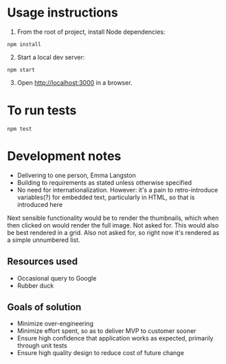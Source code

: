 # Usage instructions

1. From the root of project, install Node dependencies:

 `npm install`

2. Start a local dev server:

  `npm start`

3. Open [http://localhost:3000](http://localhost:3000) in a browser.

# To run tests

  `npm test`

# Development notes

- Delivering to one person, Emma Langston
- Building to requirements as stated unless otherwise specified
- No need for internationalization. However: it's a pain to retro-introduce variables(?) for embedded text, particularly in HTML, so that is introduced here

Next sensible functionality would be to render the thumbnails, which when then clicked on would render the full image. Not asked for.
This would also be best rendered in a grid. Also not asked for, so right now it's rendered as a simple unnumbered list.

## Resources used

- Occasional query to Google
- Rubber duck

## Goals of solution

- Minimize over-engineering
- Minimize effort spent, so as to deliver MVP to customer sooner
- Ensure high confidence that application works as expected, primarily through unit tests
- Ensure high quality design to reduce cost of future change

